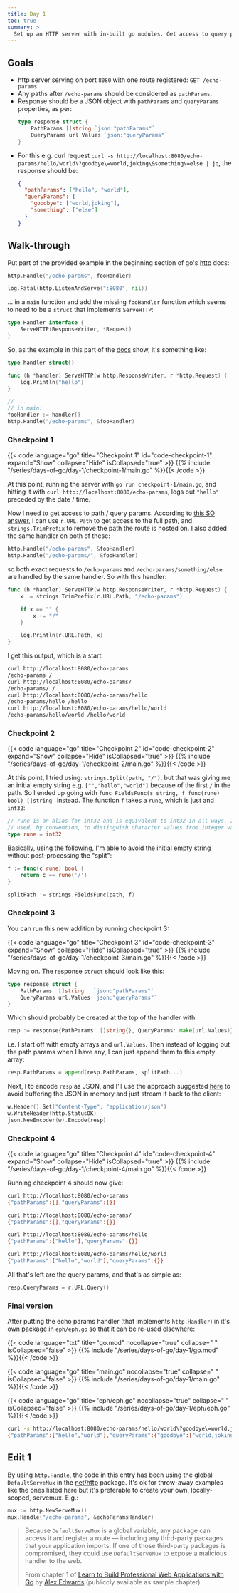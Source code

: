 ```yaml
---
title: Day 1
toc: true
summary: >
  Set up an HTTP server with in-built go modules. Get access to query params and split path params. Send back data as JSON via `json.NewEncoder(w).Encode(resp)`.
---
```


## Goals

- http server serving on port `8080` with one route registered: `GET /echo-params`
- Any paths after `/echo-params` should be considered as `pathParams`.
- Response should be a JSON object with `pathParams` and `queryParams` properties, as per:
  ```go
  type response struct {
      PathParams []string `json:"pathParams"`
      QueryParams url.Values `json:"queryParams"`
  }
  ```
- For this e.g. curl request `curl -s http://localhost:8080/echo-params/hello/world\?goodbye\=world,joking\&something\=else | jq`, the response should be:
  ```json
  {
    "pathParams": ["hello", "world"],
    "queryParams": {
      "goodbye": ["world,joking"],
      "something": ["else"]
    }
  }
  ```

## Walk-through

Put part of the provided example in the beginning section of go's [http](https://pkg.go.dev/net/http#Handler) docs:

```go
http.Handle("/echo-params", fooHandler)

log.Fatal(http.ListenAndServe(":8080", nil))
```

… in a `main` function and add the missing `fooHandler` function which seems to need to be a `struct` that implements `ServeHTTP`:

```go
type Handler interface {
	ServeHTTP(ResponseWriter, *Request)
}
```

So, as the example in this part of the [docs](https://pkg.go.dev/net/http#Handle) show, it's something like:

```go
type handler struct{}

func (h *handler) ServeHTTP(w http.ResponseWriter, r *http.Request) {
    log.Println("hello")
}

// ...
// in main:
fooHandler := handler{}
http.Handle("/echo-params", &fooHandler)
```

### Checkpoint 1

{{< code language="go" title="Checkpoint 1" id="code-checkpoint-1" expand="Show" collapse="Hide" isCollapsed="true" >}}
{{% include "/series/days-of-go/day-1/checkpoint-1/main.go" %}}{{< /code >}}

At this point, running the server with `go run checkpoint-1/main.go`, and hitting it with `curl http://localhost:8080/echo-params`, logs out `"hello"` preceded by the date / time.

Now I need to get access to path / query params. According to [this SO answer](https://stackoverflow.com/a/34315203/990159), I can use `r.URL.Path` to get access to the full path, and `strings.TrimPrefix` to remove the path the route is hosted on. I also added the same handler on both of these:

```go
http.Handle("/echo-params", &fooHandler)
http.Handle("/echo-params/", &fooHandler)
```

so both exact requests to `/echo-params` and `/echo-params/something/else` are handled by the same handler. So with this handler:

```go
func (h *handler) ServeHTTP(w http.ResponseWriter, r *http.Request) {
	x := strings.TrimPrefix(r.URL.Path, "/echo-params")

	if x == "" {
		x += "/"
	}

	log.Println(r.URL.Path, x)
}
```

I get this output, which is a start:

```txt
curl http://localhost:8080/echo-params
/echo-params /
curl http://localhost:8080/echo-params/
/echo-params/ /
curl http://localhost:8080/echo-params/hello
/echo-params/hello /hello
curl http://localhost:8080/echo-params/hello/world
/echo-params/hello/world /hello/world
```

### Checkpoint 2

{{< code language="go" title="Checkpoint 2" id="code-checkpoint-2" expand="Show" collapse="Hide" isCollapsed="true" >}}
{{% include "/series/days-of-go/day-1/checkpoint-2/main.go" %}}{{< /code >}}

At this point, I tried using: `strings.Split(path, "/")`, but that was giving me an initial empty string e.g. `["","hello","world"]` because of the first `/` in the path. So I ended up going with `func FieldsFunc(s string, f func(rune) bool) []string ` instead. The function `f` takes a `rune`, which is just and `int32`:

```go
// rune is an alias for int32 and is equivalent to int32 in all ways. It is
// used, by convention, to distinguish character values from integer values.
type rune = int32
```

Basically, using the following, I'm able to avoid the initial empty string without post-processing the "split":

```go
f := func(c rune) bool {
    return c == rune('/')
}

splitPath := strings.FieldsFunc(path, f)
```

### Checkpoint 3

You can run this new addition by running checkpoint 3:

{{< code language="go" title="Checkpoint 3" id="code-checkpoint-3" expand="Show" collapse="Hide" isCollapsed="true" >}}
{{% include "/series/days-of-go/day-1/checkpoint-3/main.go" %}}{{< /code >}}

Moving on. The response `struct` should look like this:

```go
type response struct {
	PathParams  []string   `json:"pathParams"`
	QueryParams url.Values `json:"queryParams"`
}
```

Which should probably be created at the top of the handler with:

```go
resp := response{PathParams: []string{}, QueryParams: make(url.Values)}
```

i.e. I start off with empty arrays and `url.Values`. Then instead of logging out the path params when I have any, I can just append them to this empty array:

```go
resp.PathParams = append(resp.PathParams, splitPath...)
```

Next, I to encode `resp` as JSON, and I'll use the approach suggested [here](https://stackoverflow.com/a/37872799/990159) to avoid buffering the JSON in memory and just stream it back to the client:

```go
w.Header().Set("Content-Type", "application/json")
w.WriteHeader(http.StatusOK)
json.NewEncoder(w).Encode(resp)
```

### Checkpoint 4

{{< code language="go" title="Checkpoint 4" id="code-checkpoint-4" expand="Show" collapse="Hide" isCollapsed="true" >}}
{{% include "/series/days-of-go/day-1/checkpoint-4/main.go" %}}{{< /code >}}

Running checkpoint 4 should now give:

```sh
curl http://localhost:8080/echo-params
{"pathParams":[],"queryParams":{}}

curl http://localhost:8080/echo-params/
{"pathParams":[],"queryParams":{}}

curl http://localhost:8080/echo-params/hello
{"pathParams":["hello"],"queryParams":{}}

curl http://localhost:8080/echo-params/hello/world
{"pathParams":["hello","world"],"queryParams":{}}
```

All that's left are the query params, and that's as simple as:

```go
resp.QueryParams = r.URL.Query()
```

### Final version

After putting the echo params handler (that implements `http.Handler`) in it's own package in `eph/eph.go` so that it can be re-used elsewhere:

{{< code language="txt" title="go.mod" nocollapse="true" collapse=" " isCollapsed="false" >}}
{{% include "/series/days-of-go/day-1/go.mod" %}}{{< /code >}}

{{< code language="go" title="main.go" nocollapse="true" collapse=" " isCollapsed="false" >}}
{{% include "/series/days-of-go/day-1/main.go" %}}{{< /code >}}

{{< code language="go" title="eph/eph.go" nocollapse="true" collapse=" " isCollapsed="false" >}}
{{% include "/series/days-of-go/day-1/eph/eph.go" %}}{{< /code >}}

```sh
curl -s http://localhost:8080/echo-params/hello/world\?goodbye\=world,joking\&something\=else
{"pathParams":["hello","world"],"queryParams":{"goodbye":["world,joking"],"something":["else"]}}
```

## Edit 1

By using `http.Handle`, the code in this entry has been using the global `DefaultServeMux` in the [net/http](https://pkg.go.dev/net/http) package. It's ok for throw-away examples like the ones listed here but it's preferable to create your own, locally-scoped, servemux. E.g.:

```go
mux := http.NewServeMux()
mux.Handle("/echo-params", &echoParamsHandler)
```

> Because `DefaultServeMux` is a global variable, any package can access it and register a route — including any third-party packages that your application imports. If one of those third-party packages is compromised, they could use `DefaultServeMux` to expose a malicious handler to the web.
>
> From chapter 1 of [Learn to Build Professional Web Applications with Go](https://lets-go.alexedwards.net/) by [Alex Edwards](https://www.alexedwards.net/) (publiccly available as sample chapter).
